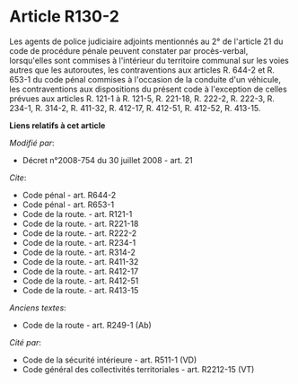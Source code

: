 # Article R130-2

Les agents de police judiciaire adjoints mentionnés au 2° de l'article 21 du code de procédure pénale peuvent constater par
procès-verbal, lorsqu'elles sont commises à l'intérieur du territoire communal sur les voies autres que les autoroutes, les
contraventions aux articles R. 644-2 et R. 653-1 du code pénal commises à l'occasion de la conduite d'un véhicule, les
contraventions aux dispositions du présent code à l'exception de celles prévues aux articles R. 121-1 à R. 121-5, 
R. 221-18, R. 222-2, R. 222-3, R. 234-1, R. 314-2, R. 411-32, R. 412-17, R. 412-51, R. 412-52, R. 413-15.

**Liens relatifs à cet article**

_Modifié par_:

  - Décret n°2008-754 du 30 juillet 2008 - art. 21

_Cite_:

  - Code pénal - art. R644-2
  - Code pénal - art. R653-1
  - Code de la route. - art. R121-1
  - Code de la route. - art. R221-18
  - Code de la route. - art. R222-2
  - Code de la route. - art. R234-1
  - Code de la route. - art. R314-2
  - Code de la route. - art. R411-32
  - Code de la route. - art. R412-17
  - Code de la route. - art. R412-51
  - Code de la route. - art. R413-15

_Anciens textes_:

  - Code de la route - art. R249-1 (Ab)

_Cité par_:

  - Code de la sécurité intérieure - art. R511-1 (VD)
  - Code général des collectivités territoriales - art. R2212-15 (VT)
